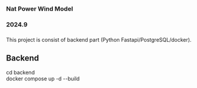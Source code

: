 ### Nat Power Wind Model

### 2024.9

###

This project is consist of backend part (Python Fastapi/PostgreSQL/docker).

## Backend

cd backend \
docker compose up -d --build

